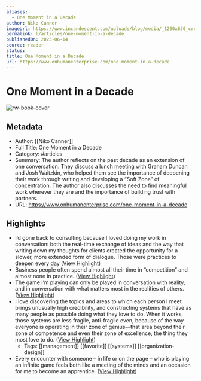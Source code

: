 ```yaml
---
aliases:
  - One Moment in a Decade
author: Niko Canner
imageUrl: https://www.incandescent.com/uploads/blog/media/_1200x630_crop_center-center_82_none/webb-pillars-creation-f1d3574.jpg?mtime=1686690534
permalink: l/articles/one-moment-in-a-decade
publishedOn: 2023-06-14
source: reader
status: 
title: One Moment in a Decade
url: https://www.onhumanenterprise.com/one-moment-in-a-decade
---
```

# One Moment in a Decade

![rw-book-cover](https://www.incandescent.com/uploads/blog/media/_1200x630_crop_center-center_82_none/webb-pillars-creation-f1d3574.jpg?mtime=1686690534)

## Metadata

- Author: [[Niko Canner]]
- Full Title: One Moment in a Decade
- Category: #articles
- Summary: The author reflects on the past decade as an extension of one conversation. They discuss a lunch meeting with Graham Duncan and Josh Waitzkin, who helped them see the importance of deepening their work through writing and developing a “Soft Zone” of concentration. The author also discusses the need to find meaningful work wherever they are and the importance of building trust with partners.
- URL: https://www.onhumanenterprise.com/one-moment-in-a-decade

## Highlights

- I’d gone back to consulting because I loved doing my work in conversation: both the real-time exchange of ideas and the way that writing down my thoughts for clients created the opportunity for a slower, more extended form of dialogue. Those were practices to deepen every day ([View Highlight](https://read.readwise.io/read/01hv4n9561vfn4zeeq1yrwvbbx))
- Business people often spend almost all their time in “competition” and almost none in practice. ([View Highlight](https://read.readwise.io/read/01hv4na4mq5xn5rvrvd73ckha2))
- The game I’m playing can only be played in conversation with reality, and in conversation with what matters most in the realities of others. ([View Highlight](https://read.readwise.io/read/01hv4njdwat8xsy01gdp6xss57))
- I love discovering the topics and areas to which each person I meet brings unusually high credibility, and constructing systems that have as many people as possible doing what they love to do. When it works, those systems are less fragile, anti-fragile even, because of the way everyone is operating in their zone of genius—that area beyond their zone of competence and even their zone of excellence, the thing they most love to do. ([View Highlight](https://read.readwise.io/read/01hv4npfbp4v3tqdwaxp85067w))
    - Tags: [[management]] [[favorite]] [[systems]] [[organization-design]]
- Every encounter with someone – in life or on the page – who is playing an infinite game feels both like a meeting of the minds and an occasion for me to become an apprentice. ([View Highlight](https://read.readwise.io/read/01hv4nqqvncy8bd4eq39vypy0f))
